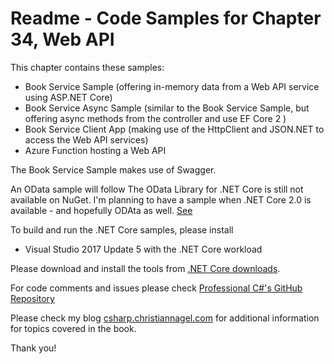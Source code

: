 # Readme - Code Samples for Chapter 34, Web API

This chapter contains these samples:

* Book Service Sample (offering in-memory data from a Web API service using ASP.NET Core)
* Book Service Async Sample (similar to the Book Service Sample, but offering async methods from the controller and use EF Core 2 )
* Book Service Client App (making use of the HttpClient and JSON.NET to access the Web API services)
* Azure Function hosting a Web API

The Book Service Sample makes use of Swagger.

An OData sample will follow
The OData Library for .NET Core is still not available on NuGet. I'm planning to have a sample when .NET Core 2.0 is available - and hopefully ODAta as well. [See](https://github.com/OData/WebApi/tree/feature/netcore "OData WebAPI")

To build and run the .NET Core samples, please install

* Visual Studio 2017 Update 5 with the .NET Core workload

Please download and install the tools from [.NET Core downloads](https://www.microsoft.com/net/core).

For code comments and issues please check [Professional C#'s GitHub Repository](https://github.com/ProfessionalCSharp/ProfessionalCSharp7)

Please check my blog [csharp.christiannagel.com](https://csharp.christiannagel.com "csharp.christiannagel.com") for additional information for topics covered in the book.

Thank you!